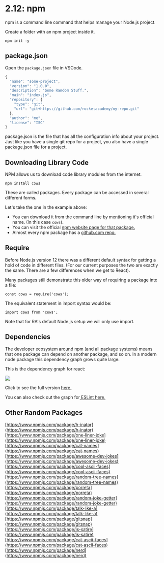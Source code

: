 # 2.12: npm

npm is a command line command that helps manage your Node.js project.

Create a folder with an npm project inside it.

```text
npm init -y
```

## package.json

Open the `package.json` file in VSCode.

```javascript
{
  "name": "some-project",
  "version": "1.0.0",
  "description": "Some Random Stuff.",
  "main": "index.js",
  "repository": {
    "type": "git",
    "url": "git+https://github.com/rocketacademy/my-repo.git"
  },
  "author": "me",
  "license": "ISC"
}
```

package.json is the file that has all the configuration info about your project. Just like you have a single git repo for a project, you also have a single package.json file for a project.

## Downloading Library Code

NPM allows us to download code library modules from the internet.

```text
npm install cows
```

These are called packages. Every package can be accessed in several different forms.

Let's take the one in the example above:

* You can download it from the command line by mentioning it's official name. \(In this case `cows`\).
* You can visit the official [npm website page for that package.](https://www.npmjs.com/package/cows)
* Almost every npm package has a [github.com repo.](https://github.com/sindresorhus/cows)

## Require

Before Node.js version 12 there was a different default syntax for getting a hold of code in different files. \(For our current purposes the two are exactly the same. There are a few differences when we get to React\).

Many packages still demonstrate this older way of requiring a package into a file:

```text
const cows = require('cows');
```

The equivalent statement in import syntax would be:

```text
import cows from 'cows';
```

Note that for RA's default Node.js setup we will only use import.

## Dependencies

The developer ecosystem around npm \(and all package systems\) means that one package can depend on another package, and so on. In a modern node package this dependency graph grows quite large.

This is the dependency graph for react:

![](https://github.com/rocketacademy/swe1-docs/raw/master/images/_dependencies-bgu.png)

Click to see the full version [here.](https://github.com/rocketacademy/swe1-docs/raw/master/images/_dependencies-bgu.png)

You can also check out the graph for[ ESLint here. ](http://npm.broofa.com/?q=eslint)

## Other Random Packages

[https://www.npmjs.com/package/h-inator](https://www.npmjs.com/package/h-inator)  
[https://www.npmjs.com/package/one-liner-joke](https://www.npmjs.com/package/one-liner-joke)  
[https://www.npmjs.com/package/cat-names](https://www.npmjs.com/package/cat-names)  
[https://www.npmjs.com/package/awesome-dev-jokes](https://www.npmjs.com/package/awesome-dev-jokes)  
[https://www.npmjs.com/package/cool-ascii-faces](https://www.npmjs.com/package/cool-ascii-faces)  
[https://www.npmjs.com/package/random-tree-names](https://www.npmjs.com/package/random-tree-names)  
[https://www.npmjs.com/package/porreta](https://www.npmjs.com/package/porreta) [https://www.npmjs.com/package/random-joke-getter](https://www.npmjs.com/package/random-joke-getter) [https://www.npmjs.com/package/talk-like-a](https://www.npmjs.com/package/talk-like-a)  
[https://www.npmjs.com/package/gitsnap](https://www.npmjs.com/package/gitsnap)  
[https://www.npmjs.com/package/is-satire](https://www.npmjs.com/package/is-satire)  
[https://www.npmjs.com/package/cat-ascii-faces](https://www.npmjs.com/package/cat-ascii-faces)  
[https://www.npmjs.com/package/nerd](https://www.npmjs.com/package/nerd)

